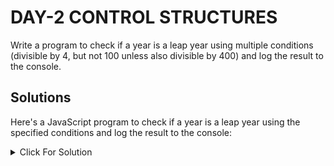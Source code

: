 # DAY-2 CONTROL STRUCTURES

Write a program to check if a year is a leap year using multiple conditions (divisible by 4, but not 100 unless also divisible by 400) and log the result to the console.

## Solutions

Here's a JavaScript program to check if a year is a leap year using the specified conditions and log the result to the console:

<details>
  <summary>Click For Solution</summary>

```JS
function checkLeapYear(year) {
  let isLeapYear;

  if (year % 4 === 0) {
    if (year % 100 === 0) {
      if (year % 400 === 0) {
        isLeapYear = true;
      } else {
        isLeapYear = false;
      }
    } else {
      isLeapYear = true;
    }
  } else {
    isLeapYear = false;
  }

  if (isLeapYear) {
    console.log(year + " is a leap year.");
  } else {
    console.log(year + " is not a leap year.");
  }
}

// Test the function with different years
checkLeapYear(2020);  // 2020 is a leap year.
checkLeapYear(1900);  // 1900 is not a leap year.
checkLeapYear(2000);  // 2000 is a leap year.
checkLeapYear(2021);  // 2021 is not a leap year.
```

### Explanation

This function `checkLeapYear` takes a year as an argument and uses nested `if-else` statements to determine if the year is a leap year based on the given conditions. It then logs the result to the console.

</details>
